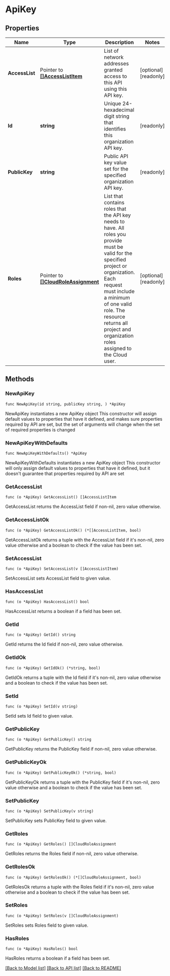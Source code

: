 # ApiKey

## Properties

Name | Type | Description | Notes
------------ | ------------- | ------------- | -------------
**AccessList** | Pointer to [**[]AccessListItem**](AccessListItem.md) | List of network addresses granted access to this API using this API key. | [optional] [readonly] 
**Id** | **string** | Unique 24-hexadecimal digit string that identifies this organization API key. | [readonly] 
**PublicKey** | **string** | Public API key value set for the specified organization API key. | [readonly] 
**Roles** | Pointer to [**[]CloudRoleAssignment**](CloudRoleAssignment.md) | List that contains roles that the API key needs to have. All roles you provide must be valid for the specified project or organization. Each request must include a minimum of one valid role. The resource returns all project and organization roles assigned to the Cloud user. | [optional] [readonly] 

## Methods

### NewApiKey

`func NewApiKey(id string, publicKey string, ) *ApiKey`

NewApiKey instantiates a new ApiKey object
This constructor will assign default values to properties that have it defined,
and makes sure properties required by API are set, but the set of arguments
will change when the set of required properties is changed

### NewApiKeyWithDefaults

`func NewApiKeyWithDefaults() *ApiKey`

NewApiKeyWithDefaults instantiates a new ApiKey object
This constructor will only assign default values to properties that have it defined,
but it doesn't guarantee that properties required by API are set

### GetAccessList

`func (o *ApiKey) GetAccessList() []AccessListItem`

GetAccessList returns the AccessList field if non-nil, zero value otherwise.

### GetAccessListOk

`func (o *ApiKey) GetAccessListOk() (*[]AccessListItem, bool)`

GetAccessListOk returns a tuple with the AccessList field if it's non-nil, zero value otherwise
and a boolean to check if the value has been set.

### SetAccessList

`func (o *ApiKey) SetAccessList(v []AccessListItem)`

SetAccessList sets AccessList field to given value.

### HasAccessList

`func (o *ApiKey) HasAccessList() bool`

HasAccessList returns a boolean if a field has been set.

### GetId

`func (o *ApiKey) GetId() string`

GetId returns the Id field if non-nil, zero value otherwise.

### GetIdOk

`func (o *ApiKey) GetIdOk() (*string, bool)`

GetIdOk returns a tuple with the Id field if it's non-nil, zero value otherwise
and a boolean to check if the value has been set.

### SetId

`func (o *ApiKey) SetId(v string)`

SetId sets Id field to given value.


### GetPublicKey

`func (o *ApiKey) GetPublicKey() string`

GetPublicKey returns the PublicKey field if non-nil, zero value otherwise.

### GetPublicKeyOk

`func (o *ApiKey) GetPublicKeyOk() (*string, bool)`

GetPublicKeyOk returns a tuple with the PublicKey field if it's non-nil, zero value otherwise
and a boolean to check if the value has been set.

### SetPublicKey

`func (o *ApiKey) SetPublicKey(v string)`

SetPublicKey sets PublicKey field to given value.


### GetRoles

`func (o *ApiKey) GetRoles() []CloudRoleAssignment`

GetRoles returns the Roles field if non-nil, zero value otherwise.

### GetRolesOk

`func (o *ApiKey) GetRolesOk() (*[]CloudRoleAssignment, bool)`

GetRolesOk returns a tuple with the Roles field if it's non-nil, zero value otherwise
and a boolean to check if the value has been set.

### SetRoles

`func (o *ApiKey) SetRoles(v []CloudRoleAssignment)`

SetRoles sets Roles field to given value.

### HasRoles

`func (o *ApiKey) HasRoles() bool`

HasRoles returns a boolean if a field has been set.


[[Back to Model list]](../README.md#documentation-for-models) [[Back to API list]](../README.md#documentation-for-api-endpoints) [[Back to README]](../README.md)



